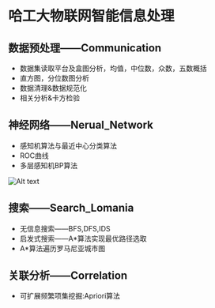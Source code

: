 # 哈工大物联网智能信息处理
## 数据预处理——Communication
* 数据集读取平台及盒图分析，均值，中位数，众数，五数概括
* 直方图，分位数图分析
* 数据清理&数据规范化
* 相关分析&卡方检验

## 神经网络——Nerual_Network
* 感知机算法与最近中心分类算法
* ROC曲线
* 多层感知机BP算法

![Alt text](https://github.com/SalamanderJY/Data-Mining/blob/master/%E6%99%BA%E8%83%BD%E6%95%B0%E6%8D%AE%E5%A4%84%E7%90%86%E5%B9%B3%E5%8F%B0/roc.jpg)

## 搜索——Search_Lomania
* 无信息搜索——BFS,DFS,IDS
* 启发式搜索——A*算法实现最优路径选取
* A*算法遍历罗马尼亚城市图

## 关联分析——Correlation
* 可扩展频繁项集挖掘:Apriori算法
